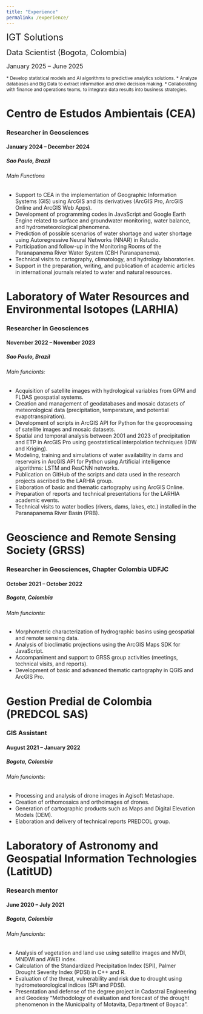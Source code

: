 ```yaml
---
title: "Experience"
permalink: /experience/
---
```


<span style="font-size: 24px;"> IGT Solutions </span>

<span style="font-size: 20px;"> Data Scientist (Bogota, Colombia) </span>

<span style="font-size: 16px;"> January 2025 – June 2025 </span>

<span style="font-size: 12px;"> 
* Develop statistical models and AI algorithms to predictive analytics solutions.
* Analyze databases and Big Data to extract information and drive decision making.
* Collaborating with finance and operations teams, to integrate data results into business strategies.
</span>




# Centro de Estudos Ambientais (CEA)
### Researcher in Geosciences 
#### January 2024 – December 2024 
##### Sao Paulo, Brazil 
###### Main Functions
 
* Support to CEA in the implementation of Geographic Information Systems (GIS) using ArcGIS and its derivatives (ArcGIS Pro,
ArcGIS Online and ArcGIS Web Apps).
* Development of programming codes in JavaScript and Google Earth Engine related to surface and groundwater
monitoring, water balance, and hydrometeorological phenomena.
* Prediction of possible scenarios of water shortage and water shortage using Autoregressive Neural Networks (NNAR) in
Rstudio.
* Participation and follow-up in the Monitoring Rooms of the Paranapanema River Water System (CBH Paranapanema).
* Technical visits to cartography, climatology, and hydrology laboratories.
* Support in the preparation, writing, and publication of academic articles in international journals related to water and
natural resources.

# Laboratory of Water Resources and Environmental Isotopes (LARHIA)
### Researcher in Geosciences
#### November 2022 – November 2023
##### Sao Paulo, Brazil
###### Main funcionts: 

* Acquisition of satellite images with hydrological variables from GPM and FLDAS geospatial systems.
* Creation and management of geodatabases and mosaic datasets of meteorological data (precipitation, temperature, and
potential evapotranspiration).
* Development of scripts in ArcGIS API for Python for the geoprocessing of satellite images and mosaic datasets.
* Spatial and temporal analysis between 2001 and 2023 of precipitation and ETP in ArcGIS Pro using geostatistical
interpolation techniques (IDW and Kriging).
* Modeling, training and simulations of water availability in dams and reservoirs in ArcGIS API for Python using Artificial
intelligence algorithms: LSTM and ResCNN networks.
* Publication on GitHub of the scripts and data used in the research projects ascribed to the LARHIA group.
* Elaboration of basic and thematic cartography using ArcGIS Online.
* Preparation of reports and technical presentations for the LARHIA academic events.
* Technical visits to water bodies (rivers, dams, lakes, etc.) installed in the Paranapanema River Basin (PRB).

# Geoscience and Remote Sensing Society (GRSS)
### Researcher in Geosciences, Chapter Colombia UDFJC 
#### October 2021 – October 2022
##### Bogota, Colombia
###### Main funcionts: 
  
* Morphometric characterization of hydrographic basins using geospatial and remote sensing data.
* Analysis of bioclimatic projections using the ArcGIS Maps SDK for JavaScript.
* Accompaniment and support to GRSS group activities (meetings, technical visits, and reports).
* Development of basic and advanced thematic cartography in QGIS and ArcGIS Pro.

# Gestion Predial de Colombia (PREDCOL SAS)
### GIS Assistant
#### August 2021 – January 2022
##### Bogota, Colombia
###### Main funcionts: 

* Processing and analysis of drone images in Agisoft Metashape.
* Creation of orthomosaics and orthoimages of drones.
* Generation of cartographic products such as Maps and Digital Elevation Models (DEM).
* Elaboration and delivery of technical reports PREDCOL group.

# Laboratory of Astronomy and Geospatial Information Technologies (LatitUD)
### Research mentor
#### June 2020 – July 2021
##### Bogota, Colombia
###### Main funcionts: 

* Analysis of vegetation and land use using satellite images and NVDI, MNDWI and AWEI index.
* Calculation of the Standardized Precipitation Index (SPI), Palmer Drought Severity Index (PDSI) in C++ and R.
* Evaluation of the threat, vulnerability and risk due to drought using hydrometeorological indices (SPI and PDSI).
* Presentation and defense of the degree project in Cadastral Engineering and Geodesy “Methodology of evaluation and
forecast of the drought phenomenon in the Municipality of Motavita, Department of Boyaca”.
